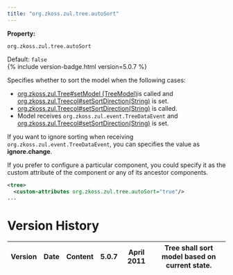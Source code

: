 ```yaml
---
title: "org.zkoss.zul.tree.autoSort"
---
```


**Property:**

`org.zkoss.zul.tree.autoSort`

Default: `false`  
{% include version-badge.html version=5.0.7 %}

Specifies whether to sort the model when the following cases:

- [org.zkoss.zul.Tree#setModel (TreeModel)](https://www.zkoss.org/javadoc/latest/zk/org/zkoss/zul/Tree.html#setModel (TreeModel))is
  called and
  [org.zkoss.zul.Treecol#setSortDirection(String)](https://www.zkoss.org/javadoc/latest/zk/org/zkoss/zul/Treecol.html#setSortDirection(String))
  is set.
- [org.zkoss.zul.Treecol#setSortDirection(String)](https://www.zkoss.org/javadoc/latest/zk/org/zkoss/zul/Treecol.html#setSortDirection(String))
  is called.
- Model receives `org.zkoss.zul.event.TreeDataEvent`
  and
  [org.zkoss.zul.Treecol#setSortDirection(String)](https://www.zkoss.org/javadoc/latest/zk/org/zkoss/zul/Treecol.html#setSortDirection(String))
  is set.

If you want to ignore sorting when receiving
`org.zkoss.zul.event.TreeDataEvent`, you can specifies
the value as **ignore.change**.

If you prefer to configure a particular component, you could specify it
as the custom attribute of the component or any of its ancestor
components.

```xml
<tree>
  <custom-attributes org.zkoss.zul.tree.autoSort="true"/>
...
```

# Version History

| Version | Date | Content | 5.0.7 | April 2011 | Tree shall sort model based on current state. |
|---------|------|---------|-------|------------|-----------------------------------------------|
